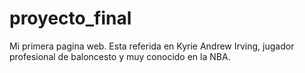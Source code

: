 # proyecto_final
Mi primera pagina web. Esta referida en Kyrie Andrew Irving, jugador profesional de baloncesto y muy conocido en la NBA.
